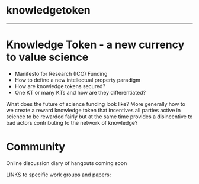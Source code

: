 # knowledgetoken
----------------
Knowledge Token - a new currency to value science
=================================================

- Manifesto for Research (ICO) Funding
- How to define a new intellectual property paradigm
- How are knowledge tokens secured?
- One KT or many KTs and how are they differentiated?


What does the future of science funding look like?  More generally how to we create a reward knowledge token that incentives all parties active in science to be rewarded fairly but at the same time provides a disincentive to bad actors contributing to the network of knowledge?

Community
=========

Online discussion diary of hangouts coming soon

LINKS to specific work groups and papers:
